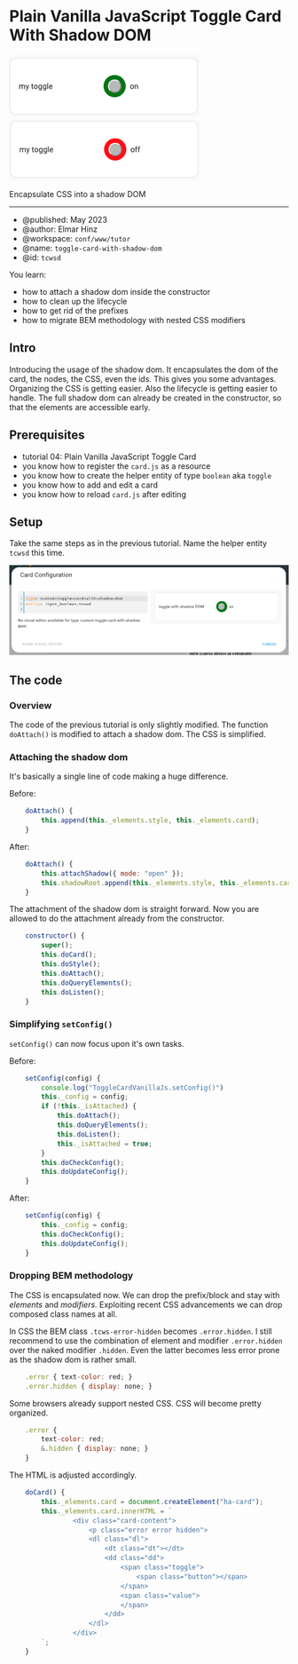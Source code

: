 # Plain Vanilla JavaScript Toggle Card With Shadow DOM

![toggle on](img/toggle-on.png)
![toggle off](img/toggle-off.png)

Encapsulate CSS into a shadow DOM

***

* @published: May 2023
* @author: Elmar Hinz
* @workspace: `conf/www/tutor`
* @name: `toggle-card-with-shadow-dom`
* @id: `tcwsd`

You learn:

* how to attach a shadow dom inside the constructor
* how to clean up the lifecycle
* how to get rid of the prefixes
* how to migrate BEM methodology with nested CSS modifiers

## Intro

Introducing the usage of the shadow dom. It encapsulates the dom of the card,
the nodes, the CSS, even the ids. This gives you some advantages. Organizing the
CSS is getting easier. Also the lifecycle is getting easier to handle. The full
shadow dom can already be created in the constructor, so that the elements are
accessible early.

## Prerequisites

* tutorial 04: Plain Vanilla JavaScript Toggle Card
* you know how to register the `card.js` as a resource
* you know how to create the helper entity of type `boolean` aka `toggle`
* you know how to add and edit a card
* you know how to reload `card.js` after editing

## Setup

Take the same steps as in the previous tutorial. Name the helper entity
`tcwsd` this time.

![configuration of the card](img/configuration.png)

## The code

### Overview

The code of the previous tutorial is only slightly modified. The function
`doAttach()` is modified to attach a shadow dom. The CSS is simplified.

### Attaching the shadow dom

It's basically a single line of code making a huge difference.

Before:

```js
    doAttach() {
        this.append(this._elements.style, this._elements.card);
    }
```

After:

```js
    doAttach() {
        this.attachShadow({ mode: "open" });
        this.shadowRoot.append(this._elements.style, this._elements.card);
    }

```

The attachment of the shadow dom is straight forward. Now you are allowed
to do the attachment already from the constructor.

```js
    constructor() {
        super();
        this.doCard();
        this.doStyle();
        this.doAttach();
        this.doQueryElements();
        this.doListen();
    }
```

### Simplifying `setConfig()`

`setConfig()` can now focus upon it's own tasks.

Before:

```js
    setConfig(config) {
        console.log("ToggleCardVanillaJs.setConfig()")
        this._config = config;
        if (!this._isAttached) {
            this.doAttach();
            this.doQueryElements();
            this.doListen();
            this._isAttached = true;
        }
        this.doCheckConfig();
        this.doUpdateConfig();
    }
```

After:

```js
    setConfig(config) {
        this._config = config;
        this.doCheckConfig();
        this.doUpdateConfig();
    }
```

### Dropping BEM methodology

The CSS is encapsulated now. We can drop the prefix/block and stay with
*elements* and *modifiers*. Exploiting recent CSS advancements we can
drop composed class names at all.

In CSS the BEM class `.tcws-error-hidden` becomes `.error.hidden`. I still
recommend to use the combination of element and modifier `.error.hidden` over
the naked modifier `.hidden`. Even the latter becomes less error prone as
the shadow dom is rather small.

```js
    .error { text-color: red; }
    .error.hidden { display: none; }
```

Some browsers already support nested CSS. CSS will become pretty organized.

```js
    .error {
        text-color: red;
        &.hidden { display: none; }
    }
```

The HTML is adjusted accordingly.

```js
    doCard() {
        this._elements.card = document.createElement("ha-card");
        this._elements.card.innerHTML = `
                <div class="card-content">
                    <p class="error error hidden">
                    <dl class="dl">
                        <dt class="dt"></dt>
                        <dd class="dd">
                            <span class="toggle">
                                <span class="button"></span>
                            </span>
                            <span class="value">
                            </span>
                        </dd>
                    </dl>
                </div>
        `;
    }
```
